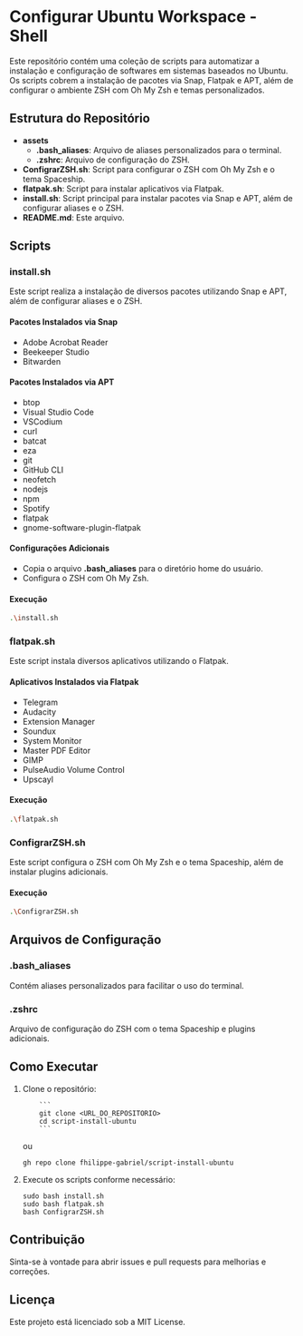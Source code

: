 # Configurar Ubuntu Workspace - Shell

Este repositório contém uma coleção de scripts para automatizar a instalação e configuração de softwares em sistemas baseados no Ubuntu. Os scripts cobrem a instalação de pacotes via Snap, Flatpak e APT, além de configurar o ambiente ZSH com Oh My Zsh e temas personalizados.

## Estrutura do Repositório

- **assets**
  - **.bash_aliases**: Arquivo de aliases personalizados para o terminal.
  - **.zshrc**: Arquivo de configuração do ZSH.
- **ConfigrarZSH.sh**: Script para configurar o ZSH com Oh My Zsh e o tema Spaceship.
- **flatpak.sh**: Script para instalar aplicativos via Flatpak.
- **install.sh**: Script principal para instalar pacotes via Snap e APT, além de configurar aliases e o ZSH.
- **README.md**: Este arquivo.

## Scripts

### install.sh

Este script realiza a instalação de diversos pacotes utilizando Snap e APT, além de configurar aliases e o ZSH.

#### Pacotes Instalados via Snap

- Adobe Acrobat Reader
- Beekeeper Studio
- Bitwarden

#### Pacotes Instalados via APT

- btop
- Visual Studio Code
- VSCodium
- curl
- batcat
- eza
- git
- GitHub CLI
- neofetch
- nodejs
- npm
- Spotify
- flatpak
- gnome-software-plugin-flatpak

#### Configurações Adicionais

- Copia o arquivo **.bash_aliases** para o diretório home do usuário.
- Configura o ZSH com Oh My Zsh.

#### Execução

```sh
.\install.sh
```

### flatpak.sh

Este script instala diversos aplicativos utilizando o Flatpak.

#### Aplicativos Instalados via Flatpak

- Telegram
- Audacity
- Extension Manager
- Soundux
- System Monitor
- Master PDF Editor
- GIMP
- PulseAudio Volume Control
- Upscayl

#### Execução

```sh
.\flatpak.sh
```

### ConfigrarZSH.sh

Este script configura o ZSH com Oh My Zsh e o tema Spaceship, além de instalar plugins adicionais.

#### Execução

```sh
.\ConfigrarZSH.sh
```

## Arquivos de Configuração

### .bash_aliases

Contém aliases personalizados para facilitar o uso do terminal.

### .zshrc

Arquivo de configuração do ZSH com o tema Spaceship e plugins adicionais.

## Como Executar

1.  Clone o repositório:

            ```
            git clone <URL_DO_REPOSITORIO>
            cd script-install-ubuntu
            ```

    ou

    ```
    gh repo clone fhilippe-gabriel/script-install-ubuntu
    ```

2.  Execute os scripts conforme necessário:
    ```
    sudo bash install.sh
    sudo bash flatpak.sh
    bash ConfigrarZSH.sh
    ```

## Contribuição

Sinta-se à vontade para abrir issues e pull requests para melhorias e correções.

## Licença

Este projeto está licenciado sob a MIT License.
